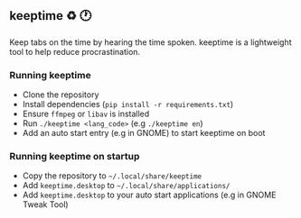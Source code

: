 ## keeptime :recycle: :clock1:
Keep tabs on the time by hearing the time spoken.
keeptime is a lightweight tool to help reduce procrastination.

### Running keeptime
 - Clone the repository
 - Install dependencies (`pip install -r requirements.txt`)
 - Ensure `ffmpeg` or `libav` is installed
 - Run `./keeptime <lang_code>` (e.g `./keeptime en`)
 - Add an auto start entry (e.g in GNOME) to start keeptime on boot

### Running keeptime on startup
 - Copy the repository to `~/.local/share/keeptime`
 - Add `keeptime.desktop` to `~/.local/share/applications/`
 - Add `keeptime.desktop` to your auto start applications (e.g in GNOME Tweak Tool)
